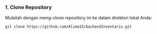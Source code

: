 ### 1. Clone Repository

Mulailah dengan meng-clone repository ini ke dalam direktori lokal Anda:

```bash
git clone https://github.com/Alimw15/backendInventaris.git
